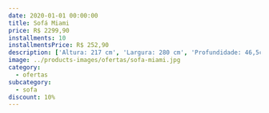 ```yaml
---
date: 2020-01-01 00:00:00
title: Sofá Miami
price: R$ 2299,90
installments: 10
installmentsPrice: R$ 252,90
description: ['Altura: 217 cm', 'Largura: 280 cm', 'Profundidade: 46,5cm', 'Materia Prima: MDF / MDP', 'Quantidade de Gavetas: 4 Gavetas', 'Tipo de Corrediças: Telescópicas', 'Quantidade de Portas: 8', 'Pés Com sapata regulável']
image: ../products-images/ofertas/sofa-miami.jpg
category:
  - ofertas
subcategory:
  - sofa
discount: 10%
---
```

